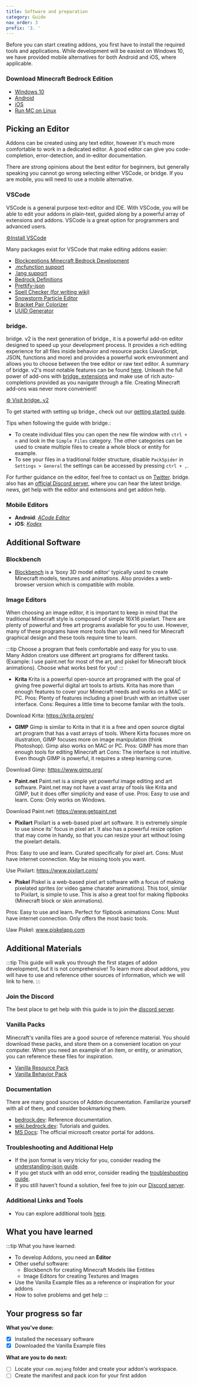 ```yaml
---
title: Software and preparation
category: Guide
nav_order: 3
prefix: '3. '
---
```


Before you can start creating addons, you first have to install the required tools and applications. While development will be easiest on Windows 10, we have provided mobile alternatives for both Android and iOS, where applicable.

### Download Minecraft Bedrock Edition

-   [Windows 10](https://www.microsoft.com/en-us/p/minecraft-for-windows-10/9nblggh2jhxj?activetab=pivot:overviewtab)
-   [Android](https://play.google.com/store/apps/details?id=com.mojang.minecraftpe&hl=en)
-   [iOS](https://apps.apple.com/us/app/minecraft/id479516143)
-   [Run MC on Linux](https://discord.gg/VJTZ3KaTx6)

## Picking an Editor

Addons can be created using any text editor, however it's much more comfortable to work in a dedicated editor. A good editor can give you code-completion, error-detection, and in-editor documentation.

There are strong opinions about the best editor for beginners, but generally speaking you cannot go wrong selecting either VSCode, or bridge. If you are mobile, you will need to use a mobile alternative.

### VSCode

VSCode is a general purpose text-editor and IDE. With VSCode, you will be able to edit your addons in plain-text, guided along by a powerful array of extensions and addons. VSCode is a great option for programmers and advanced users.

[⚙️Install VSCode](https://code.visualstudio.com/)

<Spoiler title="Configuring VSCode">

Many packages exist for VSCode that make editing addons easier:

-   [Blockceptions Minecraft Bedrock Development](https://marketplace.visualstudio.com/items?itemName=BlockceptionLtd.blockceptionvscodeminecraftbedrockdevelopmentextension)
-   [.mcfunction support](https://marketplace.visualstudio.com/items?itemName=arcensoth.language-mcfunction)
-   [.lang support](https://marketplace.visualstudio.com/items?itemName=zz5840.minecraft-lang-colorizer)
-   [Bedrock Definitions](https://marketplace.visualstudio.com/items?itemName=destruc7i0n.vscode-bedrock-definitions)
-   [Prettify-json](https://marketplace.visualstudio.com/items?itemName=mohsen1.prettify-json)
-   [Spell Checker (for writing wiki)](https://marketplace.visualstudio.com/items?itemName=streetsidesoftware.code-spell-checker)
-   [Snowstorm Particle Editor](https://marketplace.visualstudio.com/items?itemName=JannisX11.snowstorm)
-   [Bracket Pair Colorizer](https://marketplace.visualstudio.com/items?itemName=CoenraadS.bracket-pair-colorizer-2)
-   [UUID Generator](https://marketplace.visualstudio.com/items?itemName=netcorext.uuid-generator)

</Spoiler>

### bridge.

bridge. v2 is the next generation of bridge., it is a powerful add-on editor designed to speed up your development process. It provides a rich editing experience for all files inside behavior and resource packs (JavaScript, JSON, functions and more) and provides a powerful work environment and allows you to choose between the tree editor or raw text editor. A summary of bridge. v2's most notable features can be found [here](https://github.com/bridge-core/editor/blob/main/README.md). Unleash the full power of add-ons with [bridge. extensions](https://bridge-core.app/extension-docs/) and make use of rich auto-completions provided as you navigate through a file. Creating Minecraft add-ons was never more convenient!

[⚙️ Visit bridge. v2](https://editor.bridge-core.app)

<Spoiler title="Configuring bridge.">

To get started with setting up bridge., check out our [getting started guide](https://bridge-core.app/editor-docs/getting-started/).

Tips when following the guide with bridge.:

-   To create individual files you can open the new file window with `ctrl + n` and look in the `Simple Files` category. The other categories can be used to create multiple files to create a whole block or entity for example.
-   To see your files in a traditional folder structure, disable `PackSpider` in `Settings > General` the settings can be accessed by pressing `ctrl + ,`.

For further guidance on the editor, feel free to contact us on [Twitter](https://twitter.com/bridgeEditor). bridge. also has an [official Discord server](https://discord.gg/wcRJZN3), where you can hear the latest bridge. news, get help with the editor and extensions and get addon help.

</Spoiler>

### Mobile Editors

-   **Android**: [_ACode Editor_](https://play.google.com/store/apps/details?id=com.foxdebug.acodefree)
-   **iOS**: [_Kodex_](https://apps.apple.com/us/app/kodex/id1038574481)

## Additional Software

### Blockbench

-   [Blockbench](https://blockbench.net/) is a 'boxy 3D model editor' typically used to create Minecraft models, textures and animations. Also provides a web-browser version which is compatible with mobile.

### Image Editors

When choosing an image editor, it is important to keep in mind that the traditional Minecraft style is composed of simple 16X16 pixelart. There are plenty of powerful and free art programs available for you to use. However, many of these programs have more tools than you will need for Minecraft graphical design and these tools require time to learn. 

:::tip
Choose a program that feels comfortable and easy for you to use. Many Addon creators use different art programs for different tasks. (Example: I use paint.net for most of the art, and piskel for Minecraft block animations). Choose what works best for you! 
:::

- **Krita**
Krita is a powerful open-source art programed with the goal of giving free powerful digital art tools to artists. Krita has more than enough features to cover your Minecraft needs and works on a MAC or PC.
Pros: Plenty of features including a pixel brush with an intuitive user interface.
Cons: Requires a little time to become familar with the tools.

Download Krita: https://krita.org/en/ 

- **GIMP**
Gimp is similar to Krita in that it is a free and open source digital art program that has a vast arrays of tools. Where Kirta focuses more on illustration, GIMP focuses more on image manipulation (think Photoshop). Gimp also works on MAC or PC.
Pros: GIMP has more than enough tools for editing Minecraft art
Cons: The interface is not intuitive. Even though GIMP is powerful, it requires a steep learning curve.

Download Gimp: https://www.gimp.org/

- **Paint.net**
Paint.net is a simple yet powerful image editing and art software. Paint.net may not have a vast array of tools like Krita and GIMP, but it does offer simplicity and ease of use. 
Pros: Easy to use and learn.
Cons: Only works on Windows. 

Download Paint.net: https://www.getpaint.net

- **Pixilart**
Pixilart is a web-based pixel art software. It is extremely simple to use since its' focus in pixel art. It also has a powerful resize option that may come in handy, so that you can resize your art without losing the pixelart details.

Pros: Easy to use and learn. Curated specifically for pixel art.
Cons: Must have internet connection. May be missing tools you want.

Use Pixilart: https://www.pixilart.com/

- **Piskel**
Piskel is a web-based pixel art software with a focus of making pixelated sprites (or video game charater animations). This tool, similar to Pixilart, is simple to use. This is also a great tool for making flipbooks (Minecraft block or skin animations).

Pros: Easy to use and learn. Perfect for flipbook animations
Cons: Must have internet connection. Only offers the most basic tools.

Uaw Piskel: www.piskelapp.com


## Additional Materials

:::tip
This guide will walk you through the first stages of addon development, but it is not comprehensive! To learn more about addons, you will have to use and reference other sources of information, which we will link to here.
:::

### Join the Discord

The best place to get help with this guide is to join the [discord server](/discord).

### Vanilla Packs

Minecraft's vanilla files are a good source of reference material. You should download these packs, and store them on a convenient location on your computer. When you need an example of an item, or entity, or animation, you can reference these files for inspiration.

-   [Vanilla Resource Pack](https://aka.ms/resourcepacktemplate)
-   [Vanilla Behavior Pack](https://aka.ms/behaviorpacktemplate)

### Documentation

There are many good sources of Addon documentation. Familiarize yourself with all of them, and consider bookmarking them.

-   [bedrock.dev](https://bedrock.dev/): Reference documentation.
-   [wiki.bedrock.dev](https://wiki.bedrock.dev/): Tutorials and guides.
-   [MS Docs](https://docs.microsoft.com/en-us/minecraft/creator/): The official microsoft creator portal for addons.

### Troubleshooting and Additional Help

-   If the json format is very tricky for you, consider reading the [understanding-json guide](/guide/understanding-json).
-   If you get stuck with an odd error, consider reading the [troubleshooting guide](/guide/troubleshooting).
-   If you still haven't found a solution, feel free to join our [Discord server](/discord).

### Additional Links and Tools

-   You can explore additional tools [here](https://wiki.bedrock.dev/meta/useful-links.html).

## What you have learned

:::tip What you have learned:

-   To develop Addons, you need an **Editor**
-   Other useful software:
    -   Blockbench for creating Minecraft Models like Entities
    -   Image Editors for creating Textures and Images
-   Use the Vanilla Example files as a reference or inspiration for your addons
-   How to solve problems and get help
:::

## Your progress so far

**What you've done:**

-   [x] Installed the necessary software
-   [x] Downloaded the Vanilla Example files

**What are you to do next:**

-   [ ] Locate your `com.mojang` folder and create your addon's workspace.
-   [ ] Create the manifest and pack icon for your first addon
